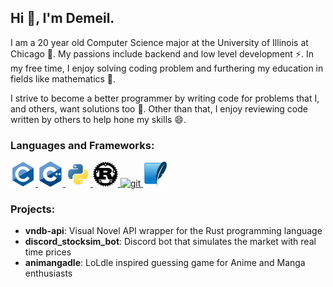 ## Hi 👋, I'm Demeil.

I am a 20 year old Computer Science major at the University of Illinois at Chicago 🌱. My passions include backend and low level development ⚡. In my free time, I enjoy solving coding problem and furthering my education in fields like mathematics 🔭.

I strive to become a better programmer by writing code for problems that I, and others, want solutions too 🤔. Other than that, I enjoy reviewing code written by others to help hone my skills 😄.

### Languages and Frameworks:
<p align="left"> 
  <a href="https://www.cprogramming.com/" target="_blank" rel="noreferrer"> 
    <img src="https://raw.githubusercontent.com/devicons/devicon/master/icons/c/c-original.svg" alt="c" width="40" height="40"/> 
  </a> 
  <a href="https://www.w3schools.com/cpp/" target="_blank" rel="noreferrer"> 
    <img src="https://raw.githubusercontent.com/devicons/devicon/master/icons/cplusplus/cplusplus-original.svg" alt="cplusplus" width="40" height="40"/> 
  </a> 
  <a href="https://www.python.org" target="_blank" rel="noreferrer"> 
    <img src="https://raw.githubusercontent.com/devicons/devicon/master/icons/python/python-original.svg" alt="python" width="40" height="40"/> 
  </a>
  <a href="https://www.rust-lang.org/" target="_blank" rel="noreferrer"> 
    <img src="https://raw.githubusercontent.com/devicons/devicon/master/icons/rust/rust-original.svg" alt="rust" width="40" height="40"/> 
  </a>
  <a href="https://git-scm.com/" target="_blank" rel="noreferrer"> 
    <img src="https://www.vectorlogo.zone/logos/git-scm/git-scm-icon.svg" alt="git" width="40" height="40"/> 
  </a>  
  <a href="https://www.sqlite.org/" target="_blank" rel="noreferrer"> 
    <img src="https://github.com/devicons/devicon/blob/master/icons/sqlite/sqlite-original.svg" alt="sqlite" width="40" height="40"/> 
  </a> 
</p>

### Projects:
* **vndb-api**: Visual Novel API wrapper for the Rust programming language
* **discord_stocksim_bot**: Discord bot that simulates the market with real time prices
* **animangadle**: LoLdle inspired guessing game for Anime and Manga enthusiasts

<!--
**demeil1/demeil1** is a ✨ _special_ ✨ repository because its `README.md` (this file) appears on your GitHub profile.

Here are some ideas to get you started:

- 🔭 I’m currently working on ...
- 🌱 I’m currently learning ...
- 👯 I’m looking to collaborate on ...
- 🤔 I’m looking for help with ...
- 💬 Ask me about ...
- 📫 How to reach me: ...
- 😄 Pronouns: ...
- ⚡ Fun fact: ...
-->
